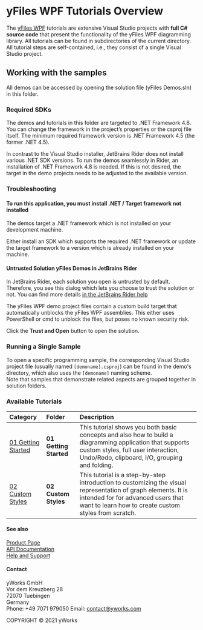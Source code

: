 
# yFiles WPF Tutorials Overview
The [yFiles WPF](https://www.yworks.com/products/yfileswpf) tutorials are extensive Visual Studio projects with **full C# source code** that present the functionality of the yFiles WPF diagramming library. All tutorials can be found in subdirectories of the current directory. All tutorial steps are self-contained, i.e., they consist of a single Visual Studio project. 


## Working with the samples
All demos can be accessed by opening the solution file (yFiles Demos.sln) in this folder. 




### Required SDKs
The demos and tutorials in this folder are targeted to .NET Framework 4.8. You can change the framework in the project’s properties or the csproj file itself. The minimum required framework version is .NET Framework 4.5 (the former .NET 4.5). 

In contrast to the Visual Studio installer, JetBrains Rider does not install various .NET SDK versions. To run the demos seamlessly in Rider, an installation of .NET Framework 4.8 is needed. If this is not desired, the target in the demo projects needs to be adjusted to the available version. 


### Troubleshooting

#### To run this application, you must install .NET / Target framework not installed
The demos target a .NET framework which is not installed on your development machine. 

Either install an SDK which supports the required .NET framework or update the target framework to a version which is already installed on your machine. 


#### Untrusted Solution yFiles Demos in JetBrains Rider
In JetBrains Rider, each solution you open is untrusted by default. Therefore, you see this dialog which lets you choose to trust the solution or not. You can find more details [in the JetBrains Rider help](https://www.jetbrains.com/help/rider/Creating_and_Opening_Projects_and_Solutions.html#trusted-and-untrusted-solutions) 

The yFiles WPF demo project files contain a custom build target that automatically unblocks the yFiles WPF assemblies. This either uses PowerShell or cmd to unblock the files, but poses no known security risk. 

Click the **Trust and Open** button to open the solution. 


### Running a Single Sample
To open a specific programming sample, the corresponding Visual Studio project file (usually named `[demoname].csproj`) can be found in the demo's directory, which also uses the `[demoname]` naming scheme. <br /> Note that samples that demonstrate related aspects are grouped together in solution folders. 

<h3 id="samples">Available Tutorials

| Category | Folder | Description 
|:---|:---|:---
|[01 Getting Started](01%20Getting%20Started) |**01 Getting Started** | This tutorial shows you both basic concepts and also how to build a diagramming application that supports custom styles, full user interaction, Undo/Redo, clipboard, I/O, grouping and folding. 
|[02 Custom Styles](02%20Custom%20Styles) |**02 Custom Styles** | This tutorial is a step-by-step introduction to customizing the visual representation of graph elements. It is intended for for advanced users that want to learn how to create custom styles from scratch. 




#### See also
[Product Page](https://www.yworks.com/products/yfileswpf)  
[API Documentation](https://docs.yworks.com/yfileswpf)    
[Help and Support](https://www.yworks.com/products/yfiles/support)


#### Contact
yWorks GmbH  
Vor dem Kreuzberg 28  
72070 Tuebingen  
Germany  
Phone: +49 7071 979050
Email: contact@yworks.com

COPYRIGHT &#x00A9; 2021 yWorks   


